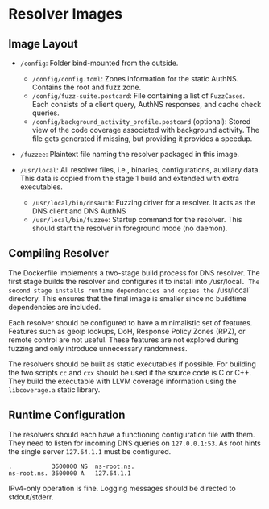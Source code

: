 # Resolver Images

## Image Layout

* `/config`: Folder bind-mounted from the outside.
    * `/config/config.toml`: Zones information for the static AuthNS.
        Contains the root and fuzz zone.
    * `/config/fuzz-suite.postcard`: File containing a list of `FuzzCases`.
        Each consists of a client query, AuthNS responses, and cache check queries.
    * `/config/background_activity_profile.postcard` (optional): Stored view of the code coverage associated with background activity.
        The file gets generated if missing, but providing it provides a speedup.
* `/fuzzee`: Plaintext file naming the resolver packaged in this image.
* `/usr/local`: All resolver files, i.e., binaries, configurations, auxiliary data.
    This data is copied from the stage 1 build and extended with extra executables.

    * `/usr/local/bin/dnsauth`: Fuzzing driver for a resolver. It acts as the DNS client and DNS AuthNS
    * `/usr/local/bin/fuzzee`: Startup command for the resolver.
        This should start the resolver in foreground mode (no daemon).

## Compiling Resolver

The Dockerfile implements a two-stage build process for DNS resolver.
The first stage builds the resolver and configures it to install into `/`usr/local`.
The second stage installs runtime dependencies and copies the `/usr/local` directory.
This ensures that the final image is smaller since no buildtime dependencies are included.

Each resolver should be configured to have a minimalistic set of features.
Features such as geoip lookups, DoH, Response Policy Zones (RPZ), or remote control are not useful.
These features are not explored during fuzzing and only introduce unnecessary randomness.

The resolvers should be built as static executables if possible.
For building the two scripts `cc` and `cxx` should be used if the source code is C or C++.
They build the executable with LLVM coverage information using the `libcoverage.a` static library.

## Runtime Configuration

The resolvers should each have a functioning configuration file with them.
They need to listen for incoming DNS queries on `127.0.0.1:53`.
As root hints the single server `127.64.1.1` must be configured.

```text
.           3600000 NS  ns-root.ns.
ns-root.ns. 3600000 A   127.64.1.1
```

IPv4-only operation is fine.
Logging messages should be directed to stdout/stderr.
